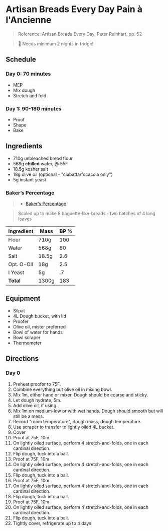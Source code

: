 # Artisan Breads Every Day Pain à l'Ancienne 

> Reference: Artisan Breads Every Day, Peter Reinhart, pp. 52

> 🚨 Needs minimum 2 nights in fridge!

## Schedule

### Day 0: 70 minutes

- MEP
- Mix dough
- Stretch and fold

### Day 1: 90-180 minutes

- Proof
- Shape
- Bake

## Ingredients

- 710g unbleached bread flour
- 568g **chilled** water, @ 55F
- 18.5g kosher salt
- 18g olive oil (optional - "ciabatta/focaccia only")
- 5g instant yeast

### Baker’s Percentage

> - [Baker's Percentage](https://www.kingarthurbaking.com/pro/reference/bakers-percentage)

> Scaled up to make 8 baguette-like-breads - two batches of 4 long loaves

| Ingredient | Mass    | BP %  |
| ---------- | ------- | ----- |
| Flour      | 710g    | 100   |
| Water      | 568g    | 80    |
| Salt       | 18.5g   | 2.6   |
| Opt. O-Oil | 18g     | 2.5   |
| I Yeast    | 5g      | .7    |
| **Total**  | 1300g   | 183   |

## Equipment

- Silpat
- 4L Dough bucket, with lid
- Proofer
- Olive oil, mister preferred
- Bowl of water for hands
- Bowl scraper
- Thermometer

## Directions

### Day 0

1. Preheat proofer to 75F.
2. Combine everything but olive oil in mixing bowl.
3. Mix 1m, either hand or mixer. Dough should be coarse and sticky.
4. Let dough hydrate, 5m.
5. Add olive oil, if using.
6. Mix 1m on medium-low or with wet hands. Dough should smooth but will still be a mess.
7. Record "room temperature", dough mass, dough temperature.
8. Use scraper to transfer to lightly oiled 4L bucket.
9. Cover
10. Proof at 75F, 10m
11. On lightly oiled surface, perform 4 stretch-and-folds, one in each cardinal direction.
12. Flip dough, tuck into a ball.
13. Proof at 75F, 10m
14. On lightly oiled surface, perform 4 stretch-and-folds, one in each cardinal direction.
15. Flip dough, tuck into a ball.
16. Proof at 75F, 10m
17. On lightly oiled surface, perform 4 stretch-and-folds, one in each cardinal direction.
18. Flip dough, tuck into a ball.
19. Proof at 75F, 10m
20. On lightly oiled surface, perform 4 stretch-and-folds, one in each cardinal direction.
21. Flip dough, tuck into a ball.
22. Tightly cover, refrigerate up to 4 days
